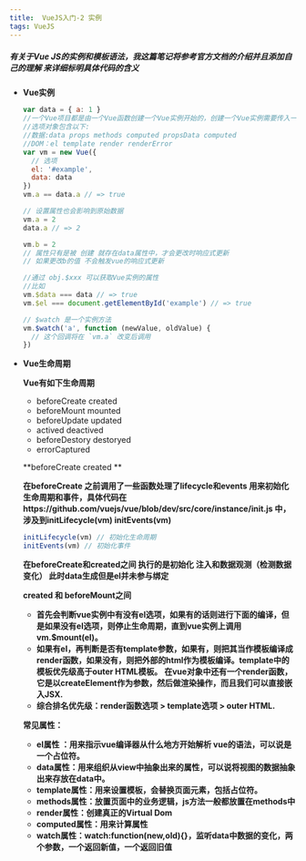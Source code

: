 ```yaml
---
title:  VueJS入门-2 实例
tags: VueJS 
---
```

##### 有关于Vue JS的实例和模板语法，我这篇笔记将参考官方文档的介绍并且添加自己的理解 来详细标明具体代码的含义

<!--more-->

- **Vue实例**

  ```javascript
  var data = { a: 1 }
  //一个Vue项目都是由一个Vue函数创建一个Vue实例开始的，创建一个Vue实例需要传入一个[选项对象]
  //选项对象包含以下:
  //数据:data props methods computed propsData computed
  //DOM：el template render renderError
  var vm = new Vue({
    // 选项
    el: '#example',
    data: data
  })
  vm.a == data.a // => true
  
  // 设置属性也会影响到原始数据
  vm.a = 2
  data.a // => 2
  
  vm.b = 2
  // 属性只有是被 创建 就存在data属性中，才会更改时响应式更新 
  // 如果更改b的值 不会触发vue的响应式更新
  
  //通过 obj.$xxx 可以获取Vue实例的属性 
  //比如
  vm.$data === data // => true
  vm.$el === document.getElementById('example') // => true
  
  // $watch 是一个实例方法
  vm.$watch('a', function (newValue, oldValue) {
    // 这个回调将在 `vm.a` 改变后调用
  })
  ```

- **Vue生命周期**

  **Vue有如下生命周期**

  - beforeCreate  created  
  - beforeMount mounted 
  - beforeUpdate updated 
  - actived deactived 
  - beforeDestory destoryed 
  - errorCaptured

  **beforeCreate  created **

  **在beforeCreate  之前调用了一些函数处理了lifecycle和events 用来初始化生命周期和事件，具体代码在https://github.com/vuejs/vue/blob/dev/src/core/instance/init.js 中，涉及到initLifecycle(vm) initEvents(vm)**

  ```javascript
  initLifecycle(vm) // 初始化生命周期
  initEvents(vm) // 初始化事件
  ```

  **在beforeCreate和created之间 执行的是初始化 注入和数据观测（检测数据变化） 此时data生成但是el并未参与绑定**

  

  **created 和 beforeMount之间**

  - **首先会判断vue实例中有没有el选项，如果有的话则进行下面的编译，但是如果没有el选项，则停止生命周期，直到vue实例上调用vm.$mount(el)。**
  - **如果有el，再判断是否有template参数，如果有，则把其当作模板编译成render函数，如果没有，则把外部的html作为模板编译。template中的模板优先级高于outer HTML模板。**
    **在vue对象中还有一个render函数，它是以createElement作为参数，然后做渲染操作，而且我们可以直接嵌入JSX.**
  - **综合排名优先级：render函数选项 > template选项 > outer HTML.**

  **常见属性：**

  - **el属性 ：用来指示vue编译器从什么地方开始解析 vue的语法，可以说是一个占位符。**
  - **data属性：用来组织从view中抽象出来的属性，可以说将视图的数据抽象出来存放在data中。**
  - **template属性：用来设置模板，会替换页面元素，包括占位符。**
  - **methods属性：放置页面中的业务逻辑，js方法一般都放置在methods中**
  - **render属性：创建真正的Virtual Dom**
  - **computed属性：用来计算属性**
  - **watch属性：watch:function(new,old){}，监听data中数据的变化，两个参数，一个返回新值，一个返回旧值**
    






